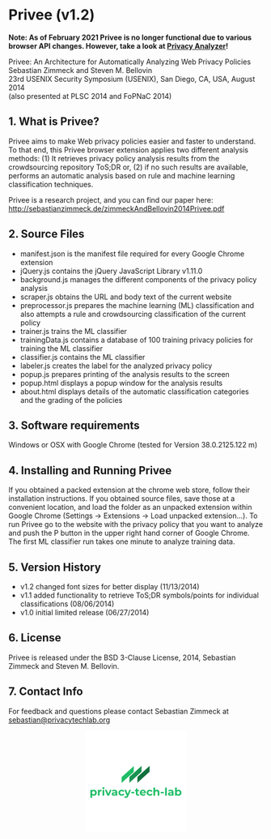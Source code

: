 # Privee (v1.2)

**Note: As of February 2021 Privee is no longer functional due to various browser API changes. However, take a look at [Privacy Analyzer](https://github.com/banksAcc/privacy_analyzer)!**

Privee: An Architecture for Automatically Analyzing Web Privacy Policies  
Sebastian Zimmeck and Steven M. Bellovin  
23rd USENIX Security Symposium (USENIX), San Diego, CA, USA, August 2014  
(also presented at PLSC 2014 and FoPNaC 2014)

## 1. What is Privee?

Privee aims to make Web privacy policies easier and faster to understand. To that end, this Privee browser extension applies two different analysis methods: (1) It retrieves privacy policy analysis results from the crowdsourcing repository ToS;DR or, (2) if no such results are available, performs an automatic analysis based on rule and machine learning classification techniques.

Privee is a research project, and you can find our paper here: http://sebastianzimmeck.de/zimmeckAndBellovin2014Privee.pdf

## 2. Source Files

- manifest.json is the manifest file required for every Google Chrome extension
- jQuery.js contains the jQuery JavaScript Library v1.11.0
- background.js manages the different components of the privacy policy analysis
- scraper.js obtains the URL and body text of the current website
- preprocessor.js prepares the machine learning (ML) classification and also attempts a rule and crowdsourcing classification of the current policy
- trainer.js trains the ML classifier
- trainingData.js contains a database of 100 training privacy policies for training the ML classifier
- classifier.js contains the ML classifier
- labeler.js creates the label for the analyzed privacy policy
- popup.js prepares printing of the analysis results to the screen
- popup.html displays a popup window for the analysis results
- about.html displays details of the automatic classification categories and the grading of the policies

## 3. Software requirements

Windows or OSX with Google Chrome (tested for Version 38.0.2125.122 m)

## 4. Installing and Running Privee

If you obtained a packed extension at the chrome web store, follow their installation instructions. If you obtained source files, save those at a convenient location, and load the folder as an unpacked extension within Google Chrome (Settings -> Extensions -> Load unpacked extension...). To run Privee go to the website with the privacy policy that you want to analyze and push the P button in the upper right hand corner of Google Chrome. The first ML classifier run takes one minute to analyze training data.

## 5. Version History

- v1.2 changed font sizes for better display (11/13/2014)
- v1.1 added functionality to retrieve ToS;DR symbols/points for individual classifications (08/06/2014)
- v1.0 initial limited release (06/27/2014)

## 6. License

Privee is released under the BSD 3-Clause License, 2014, Sebastian Zimmeck and Steven M. Bellovin.

## 7. Contact Info

For feedback and questions please contact Sebastian Zimmeck at sebastian@privacytechlab.org

<p align="center">
  <a href="https://privacytechlab.org/"><img src="./plt_logo.png" width="200px" height="200px" alt="privacy-tech-lab logo"></a>
<p>
